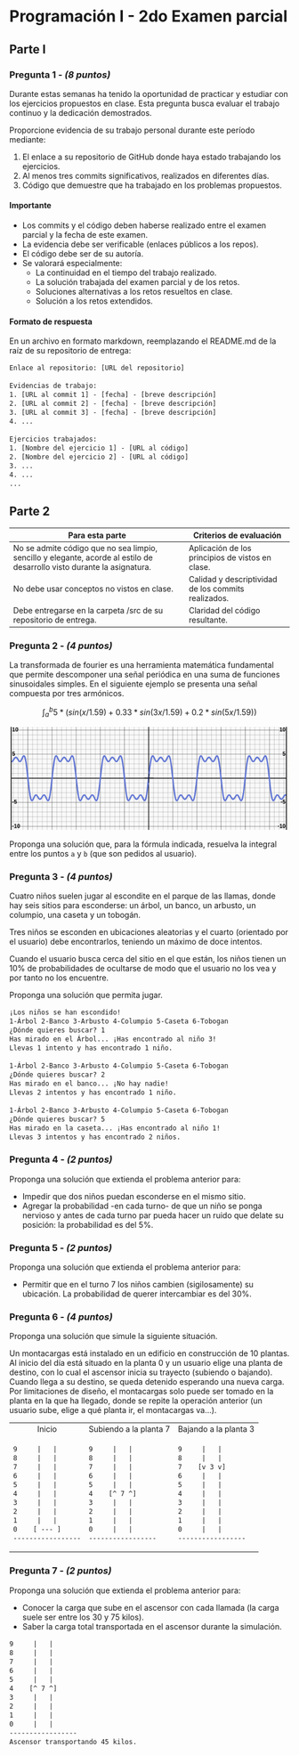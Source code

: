 # Programación I - 2do Examen parcial

## Parte I

### Pregunta 1 - *(8 puntos)*

Durante estas semanas ha tenido la oportunidad de practicar y estudiar con los ejercicios propuestos en clase. Esta pregunta busca evaluar el trabajo continuo y la dedicación demostrados.

Proporcione evidencia de su trabajo personal durante este período mediante:

1. El enlace a su repositorio de GitHub donde haya estado trabajando los ejercicios.
1. Al menos tres commits significativos, realizados en diferentes días.
1. Código que demuestre que ha trabajado en los problemas propuestos.

#### Importante

- Los commits y el código deben haberse realizado entre el examen parcial y la fecha de este examen.
- La evidencia debe ser verificable (enlaces públicos a los repos).
- El código debe ser de su autoría.
- Se valorará especialmente:
  - La continuidad en el tiempo del trabajo realizado.
  - La solución trabajada del examen parcial y de los retos.
  - Soluciones alternativas a los retos resueltos en clase.
  - Solución a los retos extendidos.

#### Formato de respuesta

En un archivo en formato markdown, reemplazando el README.md de la raíz de su repositorio de entrega:

```text
Enlace al repositorio: [URL del repositorio]

Evidencias de trabajo:
1. [URL al commit 1] - [fecha] - [breve descripción]
2. [URL al commit 2] - [fecha] - [breve descripción]
3. [URL al commit 3] - [fecha] - [breve descripción]
4. ...

Ejercicios trabajados:
1. [Nombre del ejercicio 1] - [URL al código]
2. [Nombre del ejercicio 2] - [URL al código]
3. ...
4. ...
...
```

## Parte 2

|Para esta parte|Criterios de evaluación|
|-|-|
|No se admite código que no sea limpio, sencillo y elegante, acorde al estilo de desarrollo visto durante la asignatura.|Aplicación de los principios de vistos en clase.|
|No debe usar conceptos no vistos en clase.|Calidad y descriptividad de los commits realizados.|
|Debe entregarse en la carpeta /src de su repositorio de entrega.|Claridad del código resultante.|

### Pregunta 2 - *(4 puntos)*

La transformada de fourier es una herramienta matemática fundamental que permite descomponer una señal periódica en una suma de funciones sinusoidales simples. En el siguiente ejemplo se presenta una señal compuesta por tres armónicos.

<div align=center>

```math
\int_a^b 5 * (sin(x/1.59) + 0.33 * sin(3x/1.59) + 0.2 * sin(5x/1.59))
```

![](/images/transformadaFourier.png)

</div>

Proponga una solución que, para la fórmula indicada, resuelva la integral entre los puntos `a` y `b` (que son pedidos al usuario).

### Pregunta 3 - *(4 puntos)*

Cuatro niños suelen jugar al escondite en el parque de las llamas, donde hay seis sitios para esconderse: un árbol, un banco, un arbusto, un columpio, una caseta y un tobogán. 

Tres niños se esconden en ubicaciones aleatorias y el cuarto (orientado por el usuario) debe encontrarlos, teniendo un máximo de doce intentos. 

Cuando el usuario busca cerca del sitio en el que están, los niños tienen un 10% de probabilidades de ocultarse de modo que el usuario no los vea y por tanto no los encuentre.

Proponga una solución que permita jugar.

```
¡Los niños se han escondido!
1-Árbol 2-Banco 3-Arbusto 4-Columpio 5-Caseta 6-Tobogan
¿Dónde quieres buscar? 1
Has mirado en el Árbol... ¡Has encontrado al niño 3!
Llevas 1 intento y has encontrado 1 niño.

1-Árbol 2-Banco 3-Arbusto 4-Columpio 5-Caseta 6-Tobogan
¿Dónde quieres buscar? 2
Has mirado en el banco... ¡No hay nadie!
Llevas 2 intentos y has encontrado 1 niño.

1-Árbol 2-Banco 3-Arbusto 4-Columpio 5-Caseta 6-Tobogan
¿Dónde quieres buscar? 5
Has mirado en la caseta... ¡Has encontrado al niño 1!
Llevas 3 intentos y has encontrado 2 niños.
```

### Pregunta 4 - *(2 puntos)*

Proponga una solución que extienda el problema anterior para:

- Impedir que dos niños puedan esconderse en el mismo sitio.
- Agregar la probabilidad -en cada turno- de que un niño se ponga nervioso y antes de cada turno par pueda hacer un ruido que delate su posición: la probabilidad es del 5%.

### Pregunta 5 - *(2 puntos)*

Proponga una solución que extienda el problema anterior para:

- Permitir que en el turno 7 los niños cambien (sigilosamente) su ubicación. La probabilidad de querer intercambiar es del 30%.

### Pregunta 6 - *(4 puntos)*

Proponga una solución que simule la siguiente situación.

Un montacargas está instalado en un edificio en construcción de 10 plantas. Al inicio del día está situado en la planta 0 y un usuario elige una planta de destino, con lo cual el ascensor inicia su trayecto (subiendo o bajando). Cuando llega a su destino, se queda detenido esperando una nueva carga. Por limitaciones de diseño, el montacargas solo puede ser tomado en la planta en la que ha llegado, donde se repite la operación anterior (un usuario sube, elige a qué planta ir, el montacargas va...).

<div align=center>

<table>
<tr>
  <td align=center>Inicio</td>
  <td align=center>Subiendo a la planta 7</td>
  <td align=center>Bajando a la planta 3</td>
</tr>
<tr><td>
  
```text
9     |   |
8     |   |
7     |   |
6     |   |
5     |   |
4     |   |
3     |   |
2     |   |
1     |   |
0    [ --- ]
-----------------
```   
</td><td>

```text
9     |   |
8     |   |
7     |   |
6     |   |
5     |   |
4    [^ 7 ^]
3     |   |
2     |   |
1     |   |
0     |   |
-----------------
```
</td><td>

```text
9     |   |
8     |   |
7    [v 3 v]
6     |   |
5     |   |
4     |   |
3     |   |
2     |   |
1     |   |
0     |   |
-----------------
```
</td><tr>
</table></div>

### Pregunta 7 - *(2 puntos)*

Proponga una solución que extienda el problema anterior para:

- Conocer la carga que sube en el ascensor con cada llamada (la carga suele ser entre los 30 y 75 kilos).
- Saber la carga total transportada en el ascensor durante la simulación.

```text
9     |   |
8     |   |
7     |   |
6     |   |
5     |   |
4    [^ 7 ^]
3     |   |
2     |   |
1     |   |
0     |   |
-----------------
Ascensor transportando 45 kilos.
```
